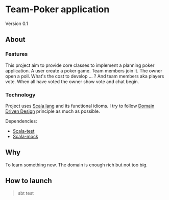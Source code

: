 # Team-Poker application

Version 0.1

## About

### Features

This project aim to provide core classes to implement a planning poker
application. A user create a poker game. Team members join it.
The owner open a poll. What's the cost to develop ... ? And team members aka players vote.
When all have voted the owner show vote and chat begin.

### Technology

Project uses [Scala lang](https://scala-lang.org) and its functional idioms. I try to follow
[Domain Driven Design](https://en.wikipedia.org/wiki/Domain-driven_design) principle as much as possible. 

Dependencies:
 - [Scala-test](http://www.scalatest.org)
 - [Scala-mock](http://scalamock.org)

## Why

To learn something new. The domain is enough rich but not too big.

## How to launch

> sbt test
